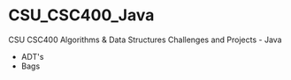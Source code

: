 # CSU_CSC400_Java
CSU CSC400 Algorithms &amp; Data Structures Challenges and Projects - Java

* ADT's
* Bags
